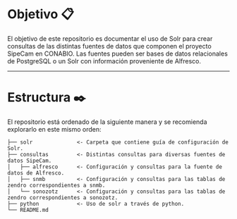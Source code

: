 # Objetivo 📋

El objetivo de este repositorio es documentar el uso de Solr para crear consultas de las distintas fuentes de datos que componen el proyecto SipeCam en CONABIO. Las fuentes pueden ser bases de datos relacionales de PostgreSQL o un Solr con información proveniente de Alfresco.

---

# Estructura ✒️

El repositorio está ordenado de la siguiente manera y se recomienda explorarlo en este mismo orden:

```  
├── solr              <- Carpeta que contiene guía de configuración de Solr.
├── consultas         <- Distintas consultas para diversas fuentes de datos SipeCam.
│   ├── alfresco      <- Configuración y consultas para la fuente de datos de Alfresco.
│   ├── snmb          <- Configuración y consultas para las tablas de zendro correspondientes a snmb.
│   └── sonozotz      <- Configuración y consultas para las tablas de zendro correspondientes a sonozotz.
├── python            <- Uso de solr a través de python.
└── README.md         
```
